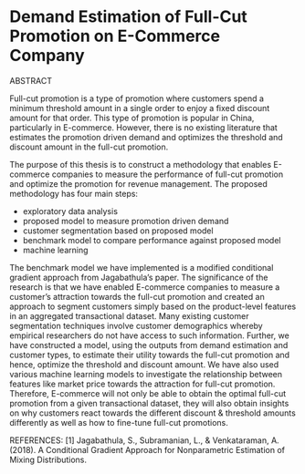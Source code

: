 # Demand Estimation of Full-Cut Promotion on E-Commerce Company
ABSTRACT

Full-cut promotion is a type of promotion where customers spend a minimum threshold amount in a single order to enjoy a fixed discount amount for that order. This type of promotion is popular in China, particularly in E-commerce. However, there is no existing literature that estimates the promotion driven demand and optimizes the threshold and discount amount in the full-cut promotion. 

The purpose of this thesis is to construct a methodology that enables E-commerce companies to measure the performance of full-cut promotion and optimize the promotion for revenue management. The proposed methodology has four main steps:

 - exploratory data analysis
 - proposed model to measure promotion driven demand
 - customer segmentation based on proposed model
 - benchmark model to compare performance against proposed model 
 - machine learning

The benchmark model we have implemented is a modified conditional gradient approach from Jagabathula’s paper. The significance of the research is that we have enabled E-commerce companies to measure a customer’s attraction towards the full-cut promotion and created an approach to segment customers simply based on the product-level features in an aggregated transactional dataset. Many existing customer segmentation techniques involve customer demographics whereby empirical researchers do not have access to such information. Further, we have constructed a model, using the outputs from demand estimation and customer types, to estimate their utility towards the full-cut promotion and hence, optimize the threshold and discount amount. We have also used various machine learning models to investigate the relationship between features like market price towards the attraction for full-cut promotion. Therefore, E-commerce will not only be able to obtain the optimal full-cut promotion from a given transactional dataset, they will also obtain insights on why customers react towards the different discount & threshold amounts differently as well as how to fine-tune full-cut promotions.

REFERENCES:
[1] Jagabathula, S., Subramanian, L., & Venkataraman, A. (2018). A Conditional Gradient Approach for Nonparametric Estimation of Mixing Distributions.

